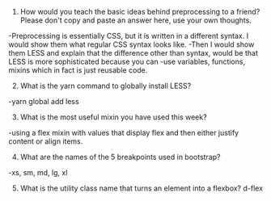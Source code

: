 <!-- Answers to the Self Study Questions go here -->

1. How would you teach the basic ideas behind preprocessing to a friend?  Please don't copy and paste an answer here, use your own thoughts.

-Preprocessing is essentially CSS, but it is written in a different syntax. I would show them what regular CSS syntax looks like. 
-Then I would show them LESS and explain that the difference other than syntax, would be that LESS is more sophisticated because you can 
-use variables, functions, mixins which in fact is just reusable code.

2. What is the yarn command to globally install LESS?

-yarn global add less

3. What is the most useful mixin you have used this week?

-using a flex mixin with values that display flex and then either justify content or align items.

4. What are the names of the 5 breakpoints used in bootstrap?

-xs, sm, md, lg, xl

5. What is the utility class name that turns an element into a flexbox?
d-flex
